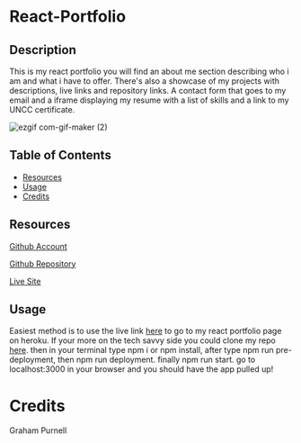 # React-Portfolio

## Description
This is my react portfolio you will find an about me section describing who i am and what i have to offer. There's also a showcase of my projects with descriptions, live links and repository links. A contact form that goes to my email and a iframe displaying my resume with a list of skills and a link to my UNCC certificate.

![ezgif com-gif-maker (2)](https://user-images.githubusercontent.com/104460100/181843023-44d4afb1-7b69-494b-aa4e-1153494ca08e.gif)

## Table of Contents
      
- [Resources](#Resources)
- [Usage](#usage)
- [Credits](#credits)
      
## Resources
[Github Account](https://github.com/GrahamP98)

[Github Repository](https://github.com/GrahamP98/React-Portfolio)

[Live Site](https://nameless-mountain-39081.herokuapp.com/)

## Usage
Easiest method is to use the live link [here](https://grahams-react-portfolio.herokuapp.com/) to go to my react portfolio page on heroku. If your more on the tech savvy side you could clone my repo [here](https://github.com/GrahamP98/React-Portfolio). then in your terminal type npm i or npm install, after type npm run pre-deployment, then npm run deployment. finally npm run start. go to localhost:3000 in your browser and you should have the app pulled up!

# Credits
Graham Purnell
